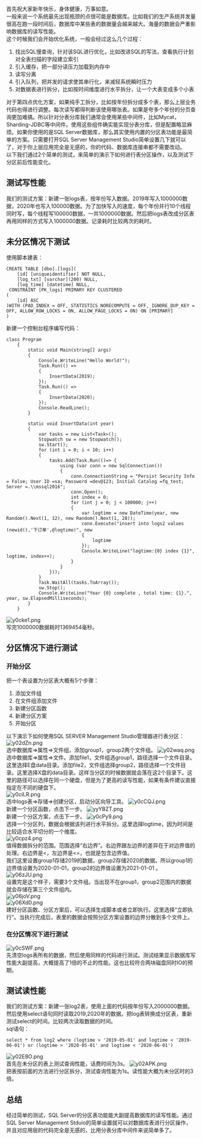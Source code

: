 首先祝大家新年快乐，身体健康，万事如意。    
一般来说一个系统最先出现瓶颈的点很可能是数据库。比如我们的生产系统并发量很高在跑一段时间后，数据库中某些表的数据量会越来越大。海量的数据会严重影响数据库的读写性能。   
这个时候我们会开始优化系统，一般会经过这么几个过程：   
1. 找出SQL慢查询，针对该SQL进行优化，比如改进SQL的写法，查看执行计划对全表扫描的字段建立索引
2. 引入缓存，把一部分读压力加载到内存中
3. 读写分离
4. 引入队列，把并发的请求使其串行化，来减轻系统瞬时压力
5. 对数据表进行拆分，比如按时间维度进行水平拆分，让一个大表变成多个小表

对于第四点优化方案，如果纯手工拆分，比如按年份拆分成多个表，那么上层业务代码也得进行调整。每次读写都得判断该使用哪张表。如果是夸多个年份的分页查询更加难搞。所以针对分表分库我们通常会使用某些中间件，比如Mycat，Sharding-JDBC等中间件。使用这些组件确实能实现分表分库，但是配置略显麻烦。如果你使用的是SQL Server数据库，那么其实使用内置的分区表功能是最简单的方案。只需要打开SQL Server Management Studio简单设置几下就可以了，对于你上层应用完全是无感的，你的代码、数据库连接串都不需要改动。   
以下我们通过2个简单的测试，来简单的演示下如何进行表分区操作，以及测试下分区前后性能变化。
## 测试写性能
我们的测试方案：新建一张logs表，按年份写入数据。2019年写入1000000数据，2020年也写入100000数据。为了加快写入的速度，每个年份并行10个线程同时写，每个线程写100000数据，一共1000000数据。然后把logs表改成分区表再用同样的方式写入1000000数据。记录耗时比较两次的耗时。
## 未分区情况下测试
使用脚本建表：
```
CREATE TABLE [dbo].[logs](
	[id] [uniqueidentifier] NOT NULL,
	[log_txt] [varchar](200) NULL,
	[log_time] [datetime] NULL,
 CONSTRAINT [PK_logs] PRIMARY KEY CLUSTERED 
(
	[id] ASC
)WITH (PAD_INDEX = OFF, STATISTICS_NORECOMPUTE = OFF, IGNORE_DUP_KEY = OFF, ALLOW_ROW_LOCKS = ON, ALLOW_PAGE_LOCKS = ON) ON [PRIMARY]
)
```
新建一个控制台程序编写代码：
```
class Program
    {
        static void Main(string[] args)
        {
            Console.WriteLine("Hello World!");
            Task.Run(() =>
            {
                InsertData(2019);
            });
            Task.Run(() =>
            {
                InsertData(2020);
            });
            Console.ReadLine();
        }

        static void InsertData(int year)
        {
            var tasks = new List<Task>();
            Stopwatch sw = new Stopwatch();
            sw.Start();
            for (int i = 0; i < 10; i++)
            {
                tasks.Add(Task.Run(()=> {
                    using (var conn = new SqlConnection())
                    {
                        conn.ConnectionString = "Persist Security Info = False; User ID =sa; Password =dev@123; Initial Catalog =fq_test; Server =.\\mssql2016";
                        conn.Open();
                        int index = 0;
                        for (int j = 0; j < 100000; j++)
                        {
                            var logtime = new DateTime(year, new Random().Next(1, 12), new Random().Next(1, 28));
                            conn.Execute("insert into logs2 values (newid(),'下订单',@logtime)", new
                            {
                                logtime
                            });
                            Console.WriteLine("logtime:{0} index {1}", logtime, index++);
                        }
                    }
                }));
            }
            Task.WaitAll(tasks.ToArray());
            sw.Stop();
            Console.WriteLine("Year {0} complete , total time: {1}.", year, sw.ElapsedMilliseconds);
        }
    }
```
![y0cke1.png](https://s3.ax1x.com/2021/02/10/y0cke1.png)   
写完1000000数据耗时1369454毫秒。   
## 分区情况下进行测试
### 开始分区
把一个表设置为分区表大概有5个步骤：    
1. 添加文件组
2. 在文件组添加文件
3. 新建分区函数
4. 新建分区方案
5. 开始分区
    
以下演示下如何使用SQL SERVER Management Studio管理器进行表分区：
![y02dZn.png](https://s3.ax1x.com/2021/02/10/y02dZn.png)   
选中数据库=>属性=>文件组，添加group1，group2两个文件组。
![y02waq.png](https://s3.ax1x.com/2021/02/10/y02waq.png)   
选中数据库=>属性=>文件。添加file1，文件组选group1，路径选择一个文件目录。这里选择E盘data目录。添加file2，文件组选择group2，路径选择一个文件目录。这里选择X盘的data目录。这样当分区的时候数据就会落在这2个目录下。这里的路径可以选择在同一个硬盘，但是为了更高的读写性能，如果有条件建议直接指定在不同的硬盘下。   
![y0ciLR.png](https://s3.ax1x.com/2021/02/10/y0ciLR.png)   
选中logs表=>存储=>创建分区，启动分区向导工具。
![y0cCQJ.png](https://s3.ax1x.com/2021/02/10/y0cCQJ.png)   
新建一个分区函数，点击下一步。
![yyYBZT.png](https://s3.ax1x.com/2021/02/14/yyYBZT.png)   
新建一个分区方案，点击下一步。
![y0cPy9.png](https://s3.ax1x.com/2021/02/10/y0cPy9.png)   
选择一个分区列，数据会根据该列进行水平拆分。这里选择logtime，因为时间是比较适合水平切分的一个维度。   
![y0cpz4.png](https://s3.ax1x.com/2021/02/10/y0cpz4.png)   
值得数据拆分的范围。范围选择“右边界”。右边界跟左边界的差异在于对边界值的处理。右边界是<，左边界是<=，也就是包含边界值。   
我们这里设置group1存储2019的数据，group2存储2020的数据。所以group1的边界值设置为2020-01-01，group2的边界值设置为2021-01-01 。   
![y06zJU.png](https://s3.ax1x.com/2021/02/10/y06zJU.png)   
设置完是这个样子，需要3个文件组。当出现不在group1，group2范围内的数据就会存储在第三个文件组内。   
![y06joV.png](https://s3.ax1x.com/2021/02/10/y06joV.png)   
![y06Xd0.png](https://s3.ax1x.com/2021/02/10/y06Xd0.png)   
建好分区函数、分区方案后，可以选择生成脚本或者立即执行。这里选择“立即执行”。当执行完成后，表里的数据会按照分区方案设置的边界分散到多个文件上。   
### 在分区情况下进行测试
![y0cSWF.png](https://s3.ax1x.com/2021/02/10/y0cSWF.png)   
先清空logs表所有的数据，然后使用同样的代码进行测试。测试结果显示数据库写性能大副提高，大概提高了1倍的不止的性能。这也比较符合两块磁盘同时IO的预期。
## 测试读性能
我们的测试方案：新建一张log2表，使用上面的代码按年份写入2000000数据。然后使用select语句同时读取2019,2020年的数据。把log表转换成分区表，重新测试select的时间。比较两次读取数据的时间。   
sql语句：
```
select * from log2 where (logtime > '2019-05-01' and logtime < '2019-06-01') or (logtime > '2020-05-01' and logtime < '2020-06-01')
```
![y02E8O.png](https://s3.ax1x.com/2021/02/10/y02E8O.png)   
首先在未分区的表上测试查询性能，话费时间为3s。
![y02APK.png](https://s3.ax1x.com/2021/02/10/y02APK.png)   
把表按前面的方法进行分区拆分，测试查询性能为1s。读性能大概为未分区时的3倍。
## 总结
经过简单的测试，SQL Server的分区表功能能大副提高数据库的读写性能。通过SQL Server Management Stduio的简单设置就可以对数据库表进行分区操作，并且对应用层的代码完全是无感的，比用分表分库中间件来说简单多了。
